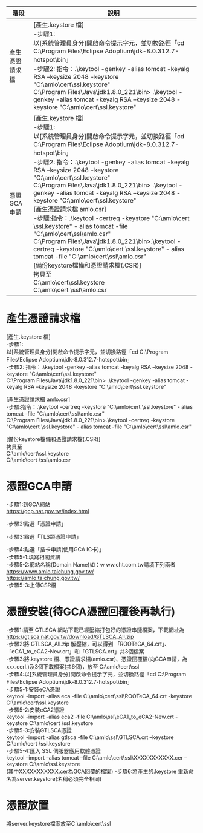 | 階段 | 說明 |
|---|---|
|產生憑證請求檔|[產生.keystore 檔]<br>-步驟1:<br>以[系統管理員身分]開啟命令提示字元，並切換路徑「cd C:\Program Files\Eclipse Adoptium\jdk-8.0.312.7-hotspot\bin」<br>-步驟2: 指令：.\keytool -genkey -alias tomcat -keyalg RSA –keysize  2048 -keystore "C:\amlo\cert\ssl\.keystore"<br>C:\Program Files\Java\jdk1.8.0_221\bin>   .\keytool -genkey -alias tomcat -keyalg RSA –keysize  2048 -keystore "C:\amlo\cert\ssl\.keystore"<br>|
|憑證GCA申請|[產生.keystore 檔]<br>-步驟1:<br>以[系統管理員身分]開啟命令提示字元，並切換路徑「cd C:\Program Files\Eclipse Adoptium\jdk-8.0.312.7-hotspot\bin」<br>-步驟2: 指令：.\keytool -genkey -alias tomcat -keyalg RSA –keysize  2048 -keystore "C:\amlo\cert\ssl\.keystore"<br>C:\Program Files\Java\jdk1.8.0_221\bin>   .\keytool -genkey -alias tomcat -keyalg RSA –keysize  2048 -keystore "C:\amlo\cert\ssl\.keystore"<br>[產生憑證請求檔 amlo.csr]<br>-步驟:指令：.\keytool -certreq -keystore "C:\amlo\cert \ssl\.keystore" - alias tomcat -file "C:\amlo\cert\ssl\amlo.csr"<br>C:\Program Files\Java\jdk1.8.0_221\bin>.\keytool -certreq -keystore "C:\amlo\cert \ssl\.keystore" - alias tomcat -file "C:\amlo\cert\ssl\amlo.csr"<br>[備份keystore檔備和憑證請求檔(.CSR)]<br>拷貝至<br>C:\amlo\cert\ssl\.keystore <br>C:\amlo\cert \ssl\amlo.csr<br>|


# 產生憑證請求檔
[產生.keystore 檔]<br>
-步驟1:<br>
以[系統管理員身分]開啟命令提示字元，並切換路徑「cd C:\Program Files\Eclipse Adoptium\jdk-8.0.312.7-hotspot\bin」<br>
-步驟2: 指令：.\keytool -genkey -alias tomcat -keyalg RSA –keysize  2048 -keystore "C:\amlo\cert\ssl\.keystore"<br>
C:\Program Files\Java\jdk1.8.0_221\bin>   .\keytool -genkey -alias tomcat -keyalg RSA –keysize  2048 -keystore "C:\amlo\cert\ssl\.keystore"<br>


[產生憑證請求檔 amlo.csr]<br>
-步驟:指令：.\keytool -certreq -keystore "C:\amlo\cert \ssl\.keystore" - alias tomcat -file "C:\amlo\cert\ssl\amlo.csr"<br>
C:\Program Files\Java\jdk1.8.0_221\bin>.\keytool -certreq -keystore "C:\amlo\cert \ssl\.keystore" - alias tomcat -file "C:\amlo\cert\ssl\amlo.csr"<br>


[備份keystore檔備和憑證請求檔(.CSR)]<br>
拷貝至<br>
C:\amlo\cert\ssl\.keystore <br>
C:\amlo\cert \ssl\amlo.csr<br>

# 憑證GCA申請
-步驟1:到GCA網站<br>
https://gcp.nat.gov.tw/index.html<br>

-步驟2:點選「憑證申請」<br>


-步驟3:點選「TLS類憑證申請」<br>

-步驟4:點選「插卡申請(使用GCA IC卡)」<br>
-步驟5-1:填寫相關資訊<br>
-步驟5-2:網站名稱(Domain Name)如：w ww.cht.com.tw請填下列兩者<br>
https://www.amlo.taichung.gov.tw/<br>
https://amlo.taichung.gov.tw/<br>
-步驟5-3:上傳CSR檔<br>

# 憑證安裝(待GCA憑證回覆後再執行)
-步驟1:請至 GTLSCA 網站下載已經壓縮打包好的憑證串鏈檔案，下載網址為 https://gtlsca.nat.gov.tw/download/GTLSCA_All.zip<br>
-步驟2:將 GTLSCA_All.zip 解壓縮，可以得到 「ROOTeCA_64.crt」、「eCA1_to_eCA2-New.crt」和「GTLSCA.crt」共3個檔案<br>
-步驟3:將.keystore 檔、憑證請求檔(amlo.csr)、憑證回覆檔(向GCA申請，為xxx.cerl.)及3個下載檔案(共6個)，放至 C:\amlo\cert\ssl<br>
-步驟4:以[系統管理員身分]開啟命令提示字元，並切換路徑「cd C:\Program Files\Eclipse Adoptium\jdk-8.0.312.7-hotspot\bin」<br>
-步驟5-1:安裝eCA憑證<br>
keytool -import -alias eca -file C:\amlo\cert\ssl\ROOTeCA_64.crt -keystore C:\amlo\cert\ssl\.keystore<br>
-步驟5-2:安裝eCA2憑證<br>
keytool -import -alias eca2 -file C:\amlo\ssl\eCA1_to_eCA2-New.crt -keystore C:\amlo\cert \ssl\.keystore<br>
-步驟5-3:安裝GTLSCA憑證<br>
keytool -import -alias gtlsca -file C:\amlo\ssl\GTLSCA.crt –keystore  C:\amlo\cert \ssl\.keystore<br>
-步驟5-4:匯入 SSL 伺服器應用軟體憑證<br>
keytool –import –alias tomcat –file C:\amlo\cert\ssl\XXXXXXXXXXX.cer –keystore C:\amlo\ssl\.keystore<br>
(其中XXXXXXXXXXX.cer為GCA回覆的檔案)
-步驟6:將產生的.keystore 重新命名為server.keystore(名稱必須完全相同)

# 憑證放置
將server.keystore檔案放至C:\amlo\cert\ssl
